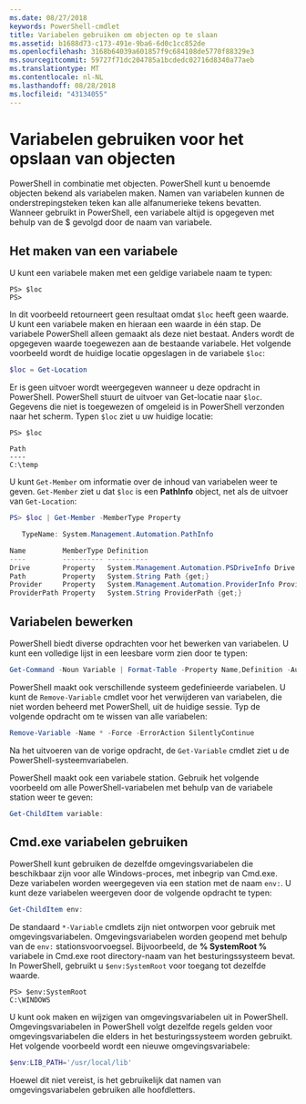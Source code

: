 ```yaml
---
ms.date: 08/27/2018
keywords: PowerShell-cmdlet
title: Variabelen gebruiken om objecten op te slaan
ms.assetid: b1688d73-c173-491e-9ba6-6d0c1cc852de
ms.openlocfilehash: 3168b64039a601857f9c684108de5770f88329e3
ms.sourcegitcommit: 59727f71dc204785a1bcdedc02716d8340a77aeb
ms.translationtype: MT
ms.contentlocale: nl-NL
ms.lasthandoff: 08/28/2018
ms.locfileid: "43134055"
---
```

# <a name="using-variables-to-store-objects"></a>Variabelen gebruiken voor het opslaan van objecten

PowerShell in combinatie met objecten. PowerShell kunt u benoemde objecten bekend als variabelen maken.
Namen van variabelen kunnen de onderstrepingsteken teken kan alle alfanumerieke tekens bevatten. Wanneer gebruikt in PowerShell, een variabele altijd is opgegeven met behulp van de \$ gevolgd door de naam van variabele.

## <a name="creating-a-variable"></a>Het maken van een variabele

U kunt een variabele maken met een geldige variabele naam te typen:

```
PS> $loc
PS>
```

In dit voorbeeld retourneert geen resultaat omdat `$loc` heeft geen waarde. U kunt een variabele maken en hieraan een waarde in één stap. De variabele PowerShell alleen gemaakt als deze niet bestaat.
Anders wordt de opgegeven waarde toegewezen aan de bestaande variabele. Het volgende voorbeeld wordt de huidige locatie opgeslagen in de variabele `$loc`:

```powershell
$loc = Get-Location
```

Er is geen uitvoer wordt weergegeven wanneer u deze opdracht in PowerShell. PowerShell stuurt de uitvoer van Get-locatie naar `$loc`. Gegevens die niet is toegewezen of omgeleid is in PowerShell verzonden naar het scherm. Typen `$loc` ziet u uw huidige locatie:

```
PS> $loc

Path
----
C:\temp
```

U kunt `Get-Member` om informatie over de inhoud van variabelen weer te geven. `Get-Member` ziet u dat `$loc` is een **PathInfo** object, net als de uitvoer van `Get-Location`:

```powershell
PS> $loc | Get-Member -MemberType Property

   TypeName: System.Management.Automation.PathInfo

Name         MemberType Definition
----         ---------- ----------
Drive        Property   System.Management.Automation.PSDriveInfo Drive {get;}
Path         Property   System.String Path {get;}
Provider     Property   System.Management.Automation.ProviderInfo Provider {...
ProviderPath Property   System.String ProviderPath {get;}
```

## <a name="manipulating-variables"></a>Variabelen bewerken

PowerShell biedt diverse opdrachten voor het bewerken van variabelen. U kunt een volledige lijst in een leesbare vorm zien door te typen:

```powershell
Get-Command -Noun Variable | Format-Table -Property Name,Definition -AutoSize -Wrap
```

PowerShell maakt ook verschillende systeem gedefinieerde variabelen. U kunt de `Remove-Variable` cmdlet voor het verwijderen van variabelen, die niet worden beheerd met PowerShell, uit de huidige sessie. Typ de volgende opdracht om te wissen van alle variabelen:

```powershell
Remove-Variable -Name * -Force -ErrorAction SilentlyContinue
```

Na het uitvoeren van de vorige opdracht, de `Get-Variable` cmdlet ziet u de PowerShell-systeemvariabelen.

PowerShell maakt ook een variabele station. Gebruik het volgende voorbeeld om alle PowerShell-variabelen met behulp van de variabele station weer te geven:

```powershell
Get-ChildItem variable:
```

## <a name="using-cmdexe-variables"></a>Cmd.exe variabelen gebruiken

PowerShell kunt gebruiken de dezelfde omgevingsvariabelen die beschikbaar zijn voor alle Windows-proces, met inbegrip van Cmd.exe. Deze variabelen worden weergegeven via een station met de naam `env:`. U kunt deze variabelen weergeven door de volgende opdracht te typen:

```powershell
Get-ChildItem env:
```

De standaard `*-Variable` cmdlets zijn niet ontworpen voor gebruik met omgevingsvariabelen. Omgevingsvariabelen worden geopend met behulp van de `env:` stationsvoorvoegsel. Bijvoorbeeld, de **% SystemRoot %** variabele in Cmd.exe root directory-naam van het besturingssysteem bevat. In PowerShell, gebruikt u `$env:SystemRoot` voor toegang tot dezelfde waarde.

```
PS> $env:SystemRoot
C:\WINDOWS
```

U kunt ook maken en wijzigen van omgevingsvariabelen uit in PowerShell. Omgevingsvariabelen in PowerShell volgt dezelfde regels gelden voor omgevingsvariabelen die elders in het besturingssysteem worden gebruikt. Het volgende voorbeeld wordt een nieuwe omgevingsvariabele:

```powershell
$env:LIB_PATH='/usr/local/lib'
```

Hoewel dit niet vereist, is het gebruikelijk dat namen van omgevingsvariabelen gebruiken alle hoofdletters.